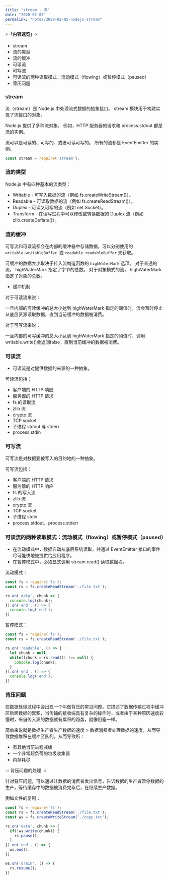 ```yaml
---
title: "stream - 流"
date: "2020-02-05"
permalink: "notes/2020-02-05-nodejs-stream"
---
```


⚡<strong>「内容速览」</strong>⚡

- stream
- 流的类型
- 流的缓冲
- 可读流
- 可写流
- 可读流的两种读取模式：流动模式（flowing）或暂停模式（paused）
- 背压问题

### stream
流（stream）是 Node.js 中处理流式数据的抽象接口。 stream 模块用于构建实现了流接口的对象。

Node.js 提供了多种流对象。 例如，HTTP 服务器的请求和 process.stdout 都是流的实例。

流可以是可读的、可写的、或者可读可写的。 所有的流都是 EventEmitter 的实例。

```js
const stream = require('stream');
```

### 流的类型

Node.js 中有四种基本的流类型：

- Writable - 可写入数据的流（例如 fs.createWriteStream()）。
- Readable - 可读取数据的流（例如 fs.createReadStream()）。
- Duplex - 可读又可写的流（例如 net.Socket）。
- Transform - 在读写过程中可以修改或转换数据的 Duplex 流（例如 zlib.createDeflate()）。

### 流的缓冲
可写流和可读流都会在内部的缓冲器中存储数据，可以分别使用的 `writable.writableBuffer `或 `readable.readableBuffer` 来获取。

可缓冲的数据大小取决于传入流构造函数的 `highWaterMark` 选项。 对于普通的流， highWaterMark 指定了字节的总数。 对于对象模式的流， highWaterMark 指定了对象的总数。

- 缓冲机制

对于可读流来说：

一旦内部的可读缓冲的总大小达到 highWaterMark 指定的阈值时，流会暂时停止从底层资源读取数据，直到当前缓冲的数据被消费。

对于可写流来说：

一旦内部的可写缓冲的总大小达到 highWaterMark 指定的阈值时，调用writable.write()会返回false，直到当前缓冲的数据被消费。

### 可读流
- 可读流是对提供数据的来源的一种抽象。

可读流包括：
- 客户端的 HTTP 响应
- 服务器的 HTTP 请求
- fs 的读取流
- zlib 流
- crypto 流
- TCP socket
- 子进程 stdout 与 stderr
- process.stdin

### 可写流
可写流是对数据要被写入的目的地的一种抽象。

可写流包括：
- 客户端的 HTTP 请求
- 服务器的 HTTP 响应
- fs 的写入流
- zlib 流
- crypto 流
- TCP socket
- 子进程 stdin
- process.stdout、process.stderr


### 可读流的两种读取模式：流动模式（flowing）或暂停模式（paused）

- 在流动模式中，数据自动从底层系统读取，并通过 EventEmitter 接口的事件尽可能快地被提供给应用程序。
- 在暂停模式中，必须显式调用 stream.read() 读取数据块。

流动模式：
```js
const fs = require('fs');
const rs = fs.createReadStream('./file.txt');

rs.on('data', chunk => {
  console.log(chunk);
}).on('end', () => {
  console.log('end');
})
```

暂停模式：
```js
const fs = require('fs');
const rs = fs.createReadStream('./file.txt');

rs.on('readable', () => {
  let chunk = null;
  while((chunk = rs.read()) !== null) {
    console.log(chunk);
  }
}).on('end', () => {
  console.log('end');
})
```

### 背压问题
在数据处理过程中会出现一个叫做背压的常见问题，它描述了数据传输过程中缓冲区后面数据的累积，当传输的接收端具有复杂的操作时，或者由于某种原因速度较慢时，来自传入源的数据就有累积的趋势，就像阻塞一样。

简单来说就是数据生产者生产数据的速度 > 数据消费者处理数据的速度，从而导致数据堆积在缓冲区队列。从而导致所：
- 有其他当前进程减缓
- 一个非常超负荷的垃圾收集器
- 内存耗尽

:::
背压问题的处理
:::

针对背压问题，可以通过让数据的消费者发出信号，告诉数据的生产者暂停数据的生产，等待缓存中的数据被消费完毕后，在继续生产数据。

例如文件的复制：
```js
const fs = require('fs');
const rs = fs.createReadStream('./file.txt');
const ws = fs.createWriteStream('./copy.txt');

rs.on('data', chunk => {
  if(!ws.write(chunk)) {
    rs.pause();
  }
}).on('end', () => {
  ws.end();
})

ws.on('drain', () => {
  rs.resume();
})
```



